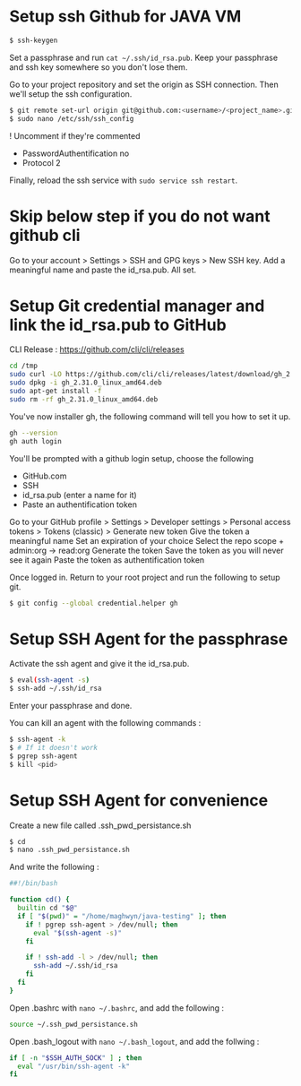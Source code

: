 # Setup ssh Github for JAVA VM

```bash
$ ssh-keygen
```

Set a passphrase and run `cat ~/.ssh/id_rsa.pub`.
Keep your passphrase and ssh key somewhere so you don't lose them.

Go to your project repository and set the origin as SSH connection.
Then we'll setup the ssh configuration.

```bash
$ git remote set-url origin git@github.com:<username>/<project_name>.git
$ sudo nano /etc/ssh/ssh_config
```

! Uncomment if they're commented
- PasswordAuthentification no
- Protocol 2

Finally, reload the ssh service with `sudo service ssh restart`.

# Skip below step if you do not want github cli

Go to your account > Settings > SSH and GPG keys > New SSH key.
Add a meaningful name and paste the id_rsa.pub.
All set.

# Setup Git credential manager and link the id_rsa.pub to GitHub

CLI Release : https://github.com/cli/cli/releases

```bash
cd /tmp
sudo curl -LO https://github.com/cli/cli/releases/latest/download/gh_2.31.0_linux_amd64.deb
sudo dpkg -i gh_2.31.0_linux_amd64.deb
sudo apt-get install -f
sudo rm -rf gh_2.31.0_linux_amd64.deb
```

You've now installer gh, the following command will tell you how to set it up.

```bash
gh --version
gh auth login
```

You'll be prompted with a github login setup, choose the following

- GitHub.com
- SSH
- id_rsa.pub (enter a name for it)
- Paste an authentification token

Go to your GitHub profile > Settings > Developer settings > Personal access tokens > Tokens (classic) > Generate new token
Give the token a meaningful name
Set an expiration of your choice
Select the repo scope + admin:org -> read:org
Generate the token
Save the token as you will never see it again
Paste the token as authentification token

Once logged in.
Return to your root project and run the following to setup git.

```bash
$ git config --global credential.helper gh
```

# Setup SSH Agent for the passphrase

Activate the ssh agent and give it the id_rsa.pub.

```bash
$ eval(ssh-agent -s)
$ ssh-add ~/.ssh/id_rsa
```

Enter your passphrase and done.

You can kill an agent with the following commands :

```bash
$ ssh-agent -k
$ # If it doesn't work
$ pgrep ssh-agent
$ kill <pid>
```

# Setup SSH Agent for convenience

Create a new file called .ssh_pwd_persistance.sh

```bash
$ cd
$ nano .ssh_pwd_persistance.sh
```

And write the following :

```bash
##!/bin/bash

function cd() {
  builtin cd "$@"
  if [ "$(pwd)" = "/home/maghwyn/java-testing" ]; then
    if ! pgrep ssh-agent > /dev/null; then
      eval "$(ssh-agent -s)"
    fi

    if ! ssh-add -l > /dev/null; then
      ssh-add ~/.ssh/id_rsa
    fi
  fi
}
```

Open .bashrc with `nano ~/.bashrc`, and add the following : 

```bash
source ~/.ssh_pwd_persistance.sh
```

Open .bash_logout with `nano ~/.bash_logout`, and add the follwing :

```bash
if [ -n "$SSH_AUTH_SOCK" ] ; then
  eval "/usr/bin/ssh-agent -k"
fi
```